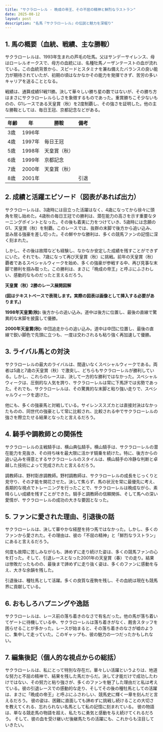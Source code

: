 ```yaml
---
title: "サクラローレル - 晩成の帝王、その不屈の精神と鮮烈なラストラン"
date: 2025-08-12
layout: post
description: "名馬『サクラローレル』の伝説と魅力を深堀り"
---
```


## 1. 馬の概要（血統、戦績、主な勝鞍）

サクラローレルは、1993年生まれの芦毛の牡馬。父はサンデーサイレンス、母はローレルオークスで、母方の血統には、名種牡馬ノーザンテーストの血が流れている。この血統背景から、スピードとスタミナを兼ね備えたバランスの良い能力が期待されていたが、初期の頃はなかなかその能力を発揮できず、苦労の多いキャリアを送ることとなる。

戦績は、通算成績51戦11勝。決して華々しい勝ち星の数ではないが、その勝ち方はまさにサクラローレルらしさを象徴するものであった。重賞勝ちこそ少ないものの、G1レースである天皇賞（秋）を2度制覇し、その強さを証明した。他の主な勝鞍としては、毎日王冠、京都記念などがある。

| 年齢 | 年 | 勝鞍 | 備考 |
|---|---|---|---|
| 3歳 | 1996年 |  |  |
| 4歳 | 1997年 |  毎日王冠 |  |
| 5歳 | 1998年 | 天皇賞（秋） |  |
| 6歳 | 1999年 | 京都記念 |  |
| 7歳 | 2000年 | 天皇賞（秋） |  |
| 8歳 | 2001年 |  |  引退 |


## 2. 成績と活躍エピソード（図表があれば出力）

サクラローレルは、3歳時には目立った活躍はなく、4歳になってから徐々に頭角を現し始めた。4歳秋の毎日王冠での勝利は、潜在能力の高さを示す重要なターニングポイントとなった。その後も着実に力をつけていき、5歳時には念願のG1、天皇賞（秋）を制覇。このレースでは、抜群の末脚で後方から追い込み、並み居る強豪を差し切った。その鮮やかな勝利は、多くの競馬ファンの記憶に深く刻まれた。

しかし、その後は故障なども経験し、なかなか安定した成績を残すことができずにいた。それでも、7歳になって再び天皇賞（秋）に挑戦。前年の天皇賞（秋）覇者であるスペシャルウィークを始め、多くの強豪が参戦する中、再び見事な末脚で勝利を掴み取った。この勝利は、まさに「晩成の帝王」と呼ぶにふさわしい、感動的なものだったと言えるだろう。

**天皇賞（秋）2勝のレース展開図解**

**(図はテキストベースで表現します。実際の図表は画像として挿入する必要があります。)**

**1998年天皇賞(秋):** 後方からの追い込み。道中は後方に位置し、最後の直線で驚異的な末脚を披露して優勝。

**2000年天皇賞(秋):** 中団追走からの追い込み。道中は中団に位置し、最後の直線で鋭い脚色で先頭に立つも、一度は交わされるも粘り強く再加速して優勝。


## 3. ライバル馬との対決

サクラローレルの最大のライバルは、間違いなくスペシャルウィークである。両者は5歳と7歳の天皇賞（秋）で激突し、どちらもサクラローレルが勝利している。しかし、これらのレースは、決して一方的な勝利ではなかった。スペシャルウィークは、圧倒的な人気を誇り、サクラローレルは常に下馬評では劣勢であった。それでも、サクラローレルは、その驚異的な末脚と粘り強い走りで、スペシャルウィークを退けた。

他にも、多くの強豪馬と対戦している。サイレンススズカとは直接対決はなかったものの、同世代の強豪として常に比較され、比較される中でサクラローレルの強さを際立たせる結果となったと言えるだろう。


## 4. 騎手や調教師との関係性

サクラローレルの主戦騎手は、横山典弘騎手。横山騎手は、サクラローレルの潜在能力を見抜き、その持ち味を最大限に活かす騎乗を続けた。特に、後方からの追い込みを得意とするサクラローレルのスタイルは、横山騎手の冷静な判断と卓越した技術によって完成されたと言えるだろう。

調教師は、野村彰彦調教師。野村調教師は、サクラローレルの成長をじっくりと見守り、その才能を開花させた。決して焦らず、馬の状況を常に最優先に考え、長期的な視点でトレーニングを行ったことで、サクラローレルは晩成ながら、素晴らしい成績を残すことができた。騎手と調教師の信頼関係、そして馬への深い愛情が、サクラローレルの成功の大きな要因となった。


## 5. ファンに愛された理由、引退後の話

サクラローレルは、決して華やかな経歴を持つ馬ではなかった。しかし、多くのファンから愛された。その理由は、彼の「不屈の精神」と「鮮烈なラストラン」にあると言えるだろう。

何度も故障に苦しみながらも、諦めずに走り続けた姿は、多くの競馬ファンの心を打った。そして、引退レースとなった2001年の天皇賞（春）での走り。結果は惨敗だったものの、最後まで諦めずに走り抜く姿は、多くのファンに感動を与え、大きな余韻を残した。

引退後は、種牡馬として活躍。多くの良質な産駒を残し、その血統は現在も競馬界に貢献している。


## 6. おもしろハプニングや逸話

サクラローレルは、レース前の落ち着きのなさで有名だった。他の馬が落ち着いてゲートに待機している中、サクラローレルは落ち着きがなく、厩舎スタッフを困らせることが多かった。レースが始まると、その落ち着きのなさが嘘のように、集中して走っていた。このギャップも、彼の魅力の一つだったかもしれない。


## 7. 編集後記（個人的な視点からの総括）

サクラローレルは、私にとって特別な存在だ。華々しい活躍というよりは、地道な努力と不屈の精神で、結果を残した馬だからだ。決して才能だけで成功したわけではない、その努力と粘り強さが、多くのファンを魅了した理由だと私は考えている。彼の引退レースでの感動的な走り、そしてその後の種牡馬としての活躍は、まさに「晩成の帝王」と呼ぶにふさわしい、競馬史に輝く一章を刻んだと言えるだろう。  彼の姿は、困難に直面しても諦めずに挑戦し続けることの大切さを教えてくれる、忘れられない名馬として私の記憶に刻まれている。  彼の物語は、単なる競走馬の物語を超え、私たちに勇気と感動を与え続けてくれるだろう。  そして、彼の血を受け継いだ後継馬たちの活躍にも、これからも注目していきたい。
